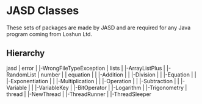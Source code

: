# JASD Classes
These sets of packages are made by JASD and are required for any Java program coming from Loshun Ltd.

## Hierarchy
jasd
| error
| |-WrongFileTypeException
| lists
| |-ArrayListPlus
| |-RandomList
| number
| | equation
| | |-Addition
| | |-Division
| | |-Equation
| | |-Exponentiation
| | |-Multiplication
| | |-Operation
| | |-Subtraction
| | |-Variable
| | |-VariableKey
| |-BitOperator
| |-Logarithm
| |-Trigonometry
| thread
| |-NewThread
| |-ThreadRunner
| |-ThreadSleeper
